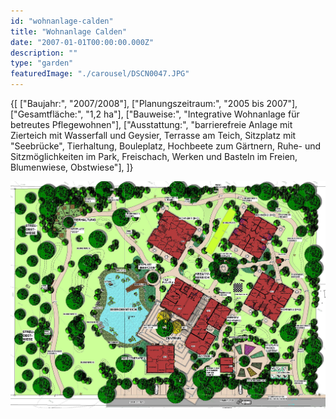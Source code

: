 ```yaml
---
id: "wohnanlage-calden"
title: "Wohnanlage Calden"
date: "2007-01-01T00:00:00.000Z"
description: ""
type: "garden"
featuredImage: "./carousel/DSCN0047.JPG"
---
```



<SpecificationsTable title="Technische Daten">
    {[
        ["Baujahr:", "2007/2008"],
        ["Planungszeitraum:", "2005 bis 2007"],
        ["Gesamtfläche:", "1,2 ha"],
        ["Bauweise:", "Integrative Wohnanlage für betreutes Pflegewohnen"],
        ["Ausstattung:", "barrierefreie Anlage mit Zierteich mit Wasserfall und Geysier, Terrasse am Teich, Sitzplatz mit &quot;Seebrücke&quot;, Tierhaltung, Bouleplatz, Hochbeete zum Gärtnern, Ruhe- und Sitzmöglichkeiten im Park, Freischach, Werken und Basteln im Freien, Blumenwiese, Obstwiese"],
    ]}
</SpecificationsTable>


!["Entwurf"](./images/entwurf.jpg)
